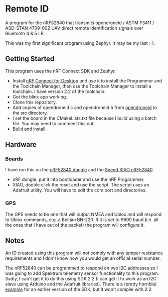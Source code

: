 # Remote ID

A program for the nRF52840 that transmits opendroneid / ASTM F3411 / ASD-STAN 4709-002 UAV direct remote identification signals over Bluetooth 4 & 5 LR. 

This was my first significant program using Zephyr. It may be my last :-).

## Getting Started

This program uses the nRF Connect SDK and Zephyr.

  * Install [nRF Connect for Desktop](https://www.nordicsemi.com/Products/Development-tools/nrf-connect-for-desktop) and use it to install the Programmer and the Toolchain Manager, then use the Toolchain Manager to install a toolchain. I have version 2.2 of the toolchain.
  * Get the blink app working.
  * Clone this repository.
  * Add copies of opendroneid.c and opendroneid.h from [opendroneid](https://github.com/opendroneid/opendroneid-core-c/tree/master/libopendroneid) to the src directory.
  * I set the board in the CMakeLists.txt file because I build using a batch file. You may need to comment this out.
  * Build and install.

## Hardware

### Boards

I have run this on the [nRF52840 dongle](https://www.nordicsemi.com/Products/Development-hardware/nrf52840-dongle) and the [Seeed XIAO nRF52840](https://www.seeedstudio.com/Seeed-XIAO-BLE-nRF52840-p-5201.html).

  * nRF dongle, put it into bootloader and use the nRF Programmer.
  * XIAO, double click the reset and use the script. The script uses an Adafruit utility. You will have to edit the com port and directories.

### GPS

The GPS needs to be one that will output NMEA and Ublox and will respond to Ublox commands, e.g. a Beitian BN-220. If it is set to 9600 baud (i.e. all the ones that I have out of the packet) the program will configure it.

## Notes

An ID created using this program will not comply with any tamper resistance requirements and I don't know how you would get an official serial number.

The nRF52840 can be programmed to respond on two I2C addresses so I was going to add Spektrum telemetry sensor functionality to this program. Sadly, I can't get it to do this using SDK 2.2 (I can get it to work as an I2C slave using Arduino and the Adafruit libraries). There is a (pretty horrible) [example](https://devzone.nordicsemi.com/guides/nrf-connect-sdk-guides/b/peripherals/posts/twi-ic2-implementation-with-nrfx-twis-driver) for an earlier version of the SDK, but it won't compile with 2.2.








